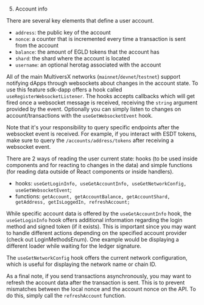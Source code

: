 5. Account info

There are several key elements that define a user account. 
- `address`: the public key of the account
- `nonce`: a counter that is incremented every time a transaction is sent from the account
- `balance`: the amount of EGLD tokens that the account has
- `shard`: the shard where the account is located
- `username`: an optional herotag associated with the account

All of the main MultiversX networks (`mainnet`/`devnet`/`testnet`) support notifying dApps through websockets about changes in the account state. To use this feature sdk-dapp offers a hook called `useRegisterWebsocketListener`. The hooks accepts callbacks which will get fired once a websocket message is received, receiving the `string` argument provided by the event. Optionally you can simply listen to changes on account/transactions with the `useGetWebsocketEvent` hook.

Note that it's your responsibility to query specific endpoints after the websocket event is received. For example, if you interact with ESDT tokens, make sure to query the `/accounts/address/tokens` after receiving a websocket event.

There are 2 ways of reading the user current state: hooks (to be used inside components and for reacting to changes in the data) and simple functions (for reading data outside of React components or inside handlers).

- hooks: `useGetLoginInfo, useGetAccountInfo, useGetNetworkConfig, useGetWebsocketEvent`;
- functions: `getAccount, getAccountBalance, getAccountShard, getAddress, getIsLoggedIn, refreshAccount;`

While specific account data is offered by the `useGetAccountInfo` hook, the `useGetLoginInfo` hook offers additional information regarding the login method and signed token (if it exists). This is important since you may want to handle different actions depending on the specified account provider (check out LoginMethodsEnum). One example would be displaying a different loader while waiting for the ledger signature.

The `useGetNetworkConfig` hook offers the current network configuration, which is useful for displaying the network name or chain ID.

As a final note, if you send transactions asynchronously, you may want to refresh the account data after the transaction is sent. This is to prevent mismatches between the local nonce and the account nonce on the API. To do this, simply call the `refreshAccount` function.


